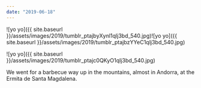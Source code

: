 ```yaml
---
date: "2019-06-18"
---
```


![yo yo]({{ site.baseurl }}/assets/images/2019/tumblr_ptajbyXynl1qlj3bd_540.jpg)![yo yo]({{ site.baseurl }}/assets/images/2019/tumblr_ptajbzYYeC1qlj3bd_540.jpg)

![yo yo]({{ site.baseurl }}/assets/images/2019/tumblr_ptajc0QKyO1qlj3bd_540.jpg)

We went for a barbecue way up in the mountains, almost in Andorra, at the Ermita de Santa Magdalena.

